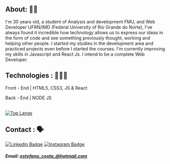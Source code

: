 ## About: 👨‍💻
I'm 30 years old, a student of Analysis and development FMU, and Web Developer UFRN/IMD (Federal University of Rio Grande do Norte), I've always found it incredible how technology allows us to express our ideas in the form of code and see something previously thought, working and helping other people. I started my studies in the development area and practiced projects even before I started the courses. 
I'm currently improving my skills in Javascript and React Js. I intend to be a complete Web Developer.


## Technologies : 🧑🏻‍💻

Front - End | HTML5, CSS3, JS & React

Back - End | NODE JS  

<br>[![Top Langs](https://github-readme-stats.vercel.app/api/top-langs/?username=andrestanlley&langs_count=6&layout=compact&theme=tokyonight)](https://github.com/DiegoEstefano/github-readme-stats)

## Contact : 🗣

 [![Linkedin Badge](https://img.shields.io/badge/-LinkedIn-blue?style=flat-square&logo=Linkedin&logoColor=white&link=https://www.linkedin.com/in/diego-oliveira-b78079213)](https://www.linkedin.com/in/diego-oliveira-b78079213) [![Instagram Badge](https://img.shields.io/badge/-Instagram-violet?style=flat-square&logo=Instagram&logoColor=white&link=https://www.instagram.com/diegoesteff/)](https://www.instagram.com/diegoesteff/) [](https://www.instagram.com/diegoesteff/)

 ##### Email: estefano_costa_@hotmail.com
 
